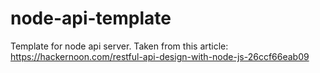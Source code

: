 # node-api-template
Template for node api server. Taken from this article: https://hackernoon.com/restful-api-design-with-node-js-26ccf66eab09
